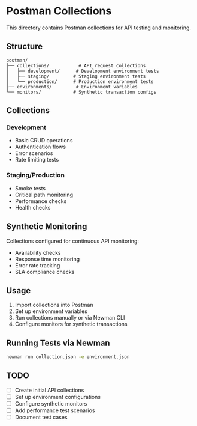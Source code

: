 # Postman Collections

This directory contains Postman collections for API testing and monitoring.

## Structure

```
postman/
├── collections/           # API request collections
│   ├── development/      # Development environment tests
│   ├── staging/         # Staging environment tests
│   └── production/      # Production environment tests
├── environments/         # Environment variables
└── monitors/            # Synthetic transaction configs
```

## Collections

### Development
- Basic CRUD operations
- Authentication flows
- Error scenarios
- Rate limiting tests

### Staging/Production
- Smoke tests
- Critical path monitoring
- Performance checks
- Health checks

## Synthetic Monitoring

Collections configured for continuous API monitoring:
- Availability checks
- Response time monitoring
- Error rate tracking
- SLA compliance checks

## Usage

1. Import collections into Postman
2. Set up environment variables
3. Run collections manually or via Newman CLI
4. Configure monitors for synthetic transactions

## Running Tests via Newman

```bash
newman run collection.json -e environment.json
```

## TODO

- [ ] Create initial API collections
- [ ] Set up environment configurations
- [ ] Configure synthetic monitors
- [ ] Add performance test scenarios
- [ ] Document test cases
